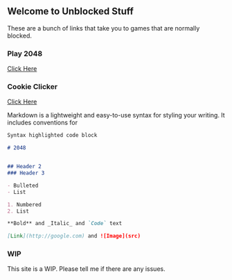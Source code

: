 ## Welcome to Unblocked Stuff

These are a bunch of links that take you to games that are normally blocked.
### Play 2048
[Click Here](https://plebmaster.github.io/school/)
### Cookie Clicker
[Click Here](https://plebmaster.github.io/cookie-clicer/)

Markdown is a lightweight and easy-to-use syntax for styling your writing. It includes conventions for

```markdown
Syntax highlighted code block

# 2048


## Header 2
### Header 3

- Bulleted
- List

1. Numbered
2. List

**Bold** and _Italic_ and `Code` text

[Link](http://google.com) and ![Image](src)
```



### WIP

This site is a WIP. Please tell me if there are any issues.
